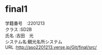# final1

学籍番号　:2201213<br>
クラス    :SD2B<br>
氏名      :吉田　光<br>
システム名:観光名所システム<br>
URL       :http://aso2201213.verse.jp/Git/final/src/<br>
